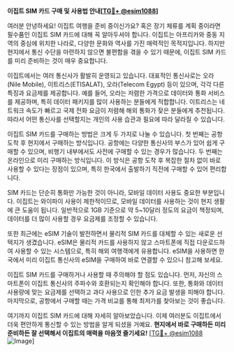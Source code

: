 **이집트 SIM 카드 구매 및 사용법 안내[[TG💪+ @esim1088](https://t.me/s/esim1088)]**

여러분 안녕하세요! 이집트 여행을 준비 중이신가요? 혹은 장기 체류를 계획 중이라면 필수품인 이집트 SIM 카드에 대해 꼭 알아두셔야 합니다. 이집트는 아프리카와 중동 지역의 중심에 위치한 나라로, 다양한 문화와 역사를 가진 매력적인 목적지입니다. 하지만 현지에서 통신 수단을 마련하지 않으면 불편함을 겪을 수 있기 때문에, 이집트 SIM 카드를 미리 준비하는 것이 매우 중요합니다.

이집트에서는 여러 통신사가 활발히 운영되고 있습니다. 대표적인 통신사로는 오라(Nile Mobile), 이트리스(ETISALAT), 오라(Telecom Egypt) 등이 있으며, 각각 다른 특징과 요금제를 제공합니다. 예를 들어, 오라는 저렴한 가격으로 데이터와 통화 서비스를 제공하며, 특히 데이터 패키지를 많이 사용하는 분들에게 적합합니다. 이트리스는 네트워크 속도가 빠르고 국제 전화 요금이 저렴해 해외 통화가 잦은 분들에게 추천됩니다. 따라서 어떤 통신사를 선택할지는 개인의 사용 습관과 필요에 따라 달라질 수 있습니다.

이집트 SIM 카드를 구매하는 방법은 크게 두 가지로 나눌 수 있습니다. 첫 번째는 공항 도착 후 현지에서 구매하는 방식입니다. 공항에는 다양한 통신사의 부스가 있어 쉽게 구매할 수 있으며, 비행기 내부에서도 사전에 구매할 수 있는 경우가 많습니다. 두 번째는 온라인으로 미리 구매하는 방식입니다. 이 방식은 공항 도착 후 복잡한 절차 없이 바로 사용할 수 있다는 장점이 있으며, 특히 한국에서 출발하기 직전에 구매할 수 있어 편리합니다.

SIM 카드는 단순히 통화만 가능한 것이 아니라, 모바일 데이터 사용도 중요한 부분입니다. 이집트는 와이파이 사용이 제한적이므로, 모바일 데이터를 사용하는 것이 현지 생활에 큰 도움이 됩니다. 일반적으로 1GB 기준으로 약 5~10달러 정도의 요금이 책정되며, 데이터를 더 많이 사용할 경우 요금제를 조정할 수 있습니다.

또한 최근에는 eSIM 기술이 발전하면서 물리적 SIM 카드를 대체할 수 있는 새로운 선택지가 생겼습니다. eSIM은 물리적 카드를 사용하지 않고 스마트폰에 직접 다운로드하여 사용할 수 있는 시스템으로, 특히 해외 여행객에게 유용합니다. eSIM을 사용하면 한국에서 미리 이집트 통신사의 eSIM을 구매하여 바로 연결할 수 있으니 참고해 보세요.

이집트 SIM 카드를 구매하거나 사용할 때 주의해야 할 점도 있습니다. 먼저, 자신의 스마트폰이 이집트 통신사의 주파수와 호환되는지 확인해야 합니다. 또한, 통화와 데이터 사용량에 맞는 요금제를 선택하고 과다 사용으로 인한 추가 요금 발생을 피해야 합니다. 마지막으로, 공항에서 구매할 때는 가격 비교를 통해 최저가를 찾아보는 것이 좋습니다.

여기까지 이집트 SIM 카드에 대해 자세히 알아보았습니다. 이제 여러분도 이집트에서 더욱 편안하게 통신할 수 있는 방법을 알게 되셨을 거예요. **현지에서 바로 구매하든 미리 준비하든 잘 선택해서 이집트의 매력을 마음껏 즐기세요!** [[TG💪+ @esim1088](https://t.me/s/esim1088) ![Image](https://i.postimg.cc/Y0z9fWf4/image.png)]